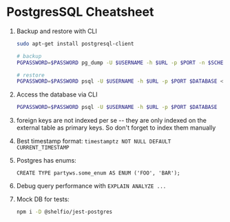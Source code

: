 # PostgresSQL Cheatsheet

1. Backup and restore with CLI
    ```bash
    sudo apt-get install postgresql-client

    # backup
    PGPASSWORD=$PASSWORD pg_dump -U $USERNAME -h $URL -p $PORT -n $SCHEMA $DATABASE > dump-file.sql

    # restore
    PGPASSWORD=$PASSWORD psql -U $USERNAME -h $URL -p $PORT $DATABASE < dump-file.sql
    ```

1. Access the database via CLI
    ```bash
    PGPASSWORD=$PASSWORD psql -U $USERNAME -h $URL -p $PORT $DATABASE
    ```

1. foreign keys are not indexed per se -- they are only indexed on the external table as primary keys. So don't forget to index them manually

1. Best timestamp format: `timestamptz NOT NULL DEFAULT CURRENT_TIMESTAMP`

1. Postgres has enums:
    ```postgres
    CREATE TYPE partyws.some_enum AS ENUM ('FOO', 'BAR');
    ```

1. Debug query performance with `EXPLAIN ANALYZE ...`

1. Mock DB for tests:
    ```bash
    npm i -D @shelfio/jest-postgres
    ```
